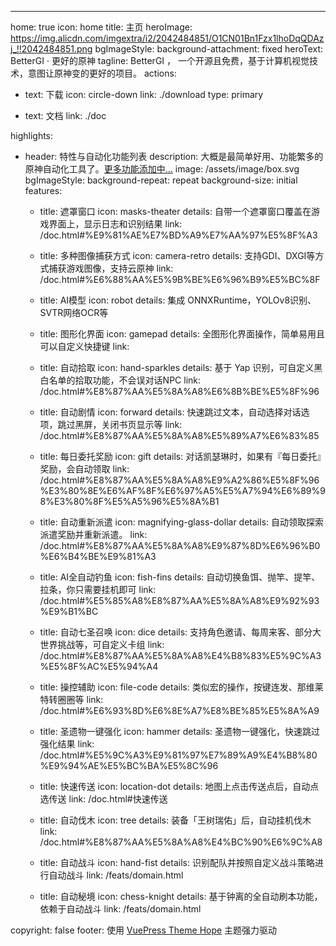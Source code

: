 ---
home: true
icon: home
title: 主页
heroImage: https://img.alicdn.com/imgextra/i2/2042484851/O1CN01Bn1Fzx1lhoDqQDAzj_!!2042484851.png
bgImageStyle:
  background-attachment: fixed
heroText: BetterGI · 更好的原神
tagline: BetterGI ， 一个开源且免费，基于计算机视觉技术，意图让原神变的更好的项目。
actions:
  - text: 下载
    icon: circle-down
    link: ./download
    type: primary

  - text: 文档
    link: ./doc

highlights:
  - header: 特性与自动化功能列表
    description: 大概是最简单好用、功能繁多的原神自动化工具了。<a href="/feat.html#已有功能列表">更多功能添加中...</a>
    image: /assets/image/box.svg
    bgImageStyle:
      background-repeat: repeat
      background-size: initial
    features:
      - title: 遮罩窗口
        icon: masks-theater
        details: 自带一个遮罩窗口覆盖在游戏界面上，显示日志和识别结果
        link: /doc.html#%E9%81%AE%E7%BD%A9%E7%AA%97%E5%8F%A3

      - title: 多种图像捕获方式
        icon: camera-retro
        details: 支持GDI、DXGI等方式捕获游戏图像，支持云原神
        link: /doc.html#%E6%88%AA%E5%9B%BE%E6%96%B9%E5%BC%8F

      - title: AI模型
        icon: robot
        details: 集成 ONNXRuntime，YOLOv8识别、SVTR网络OCR等

      - title: 图形化界面
        icon: gamepad
        details: 全图形化界面操作，简单易用且可以自定义快捷键
        link: 

      - title: 自动拾取
        icon: hand-sparkles
        details: 基于 Yap 识别，可自定义黑白名单的拾取功能，不会误对话NPC
        link: /doc.html#%E8%87%AA%E5%8A%A8%E6%8B%BE%E5%8F%96

      - title: 自动剧情
        icon: forward
        details: 快速跳过文本，自动选择对话选项，跳过黑屏，关闭书页显示等
        link: /doc.html#%E8%87%AA%E5%8A%A8%E5%89%A7%E6%83%85

      - title: 每日委托奖励
        icon: gift
        details: 对话凯瑟琳时，如果有『每日委托』奖励，会自动领取
        link: /doc.html#%E8%87%AA%E5%8A%A8%E9%A2%86%E5%8F%96%E3%80%8E%E6%AF%8F%E6%97%A5%E5%A7%94%E6%89%98%E3%80%8F%E5%A5%96%E5%8A%B1

      - title: 自动重新派遣
        icon: magnifying-glass-dollar
        details: 自动领取探索派遣奖励并重新派遣。
        link: /doc.html#%E8%87%AA%E5%8A%A8%E9%87%8D%E6%96%B0%E6%B4%BE%E9%81%A3

      - title: AI全自动钓鱼
        icon: fish-fins
        details: 自动切换鱼饵、抛竿、提竿、拉条，你只需要挂机即可
        link: /doc.html#%E5%85%A8%E8%87%AA%E5%8A%A8%E9%92%93%E9%B1%BC

      - title: 自动七圣召唤
        icon: dice
        details: 支持角色邀请、每周来客、部分大世界挑战等，可自定义卡组
        link: /doc.html#%E8%87%AA%E5%8A%A8%E4%B8%83%E5%9C%A3%E5%8F%AC%E5%94%A4

      - title: 操控辅助
        icon: file-code
        details: 类似宏的操作，按键连发、那维莱特转圈圈等
        link: /doc.html#%E6%93%8D%E6%8E%A7%E8%BE%85%E5%8A%A9

      - title: 圣遗物一键强化
        icon: hammer
        details: 圣遗物一键强化，快速跳过强化结果
        link: /doc.html#%E5%9C%A3%E9%81%97%E7%89%A9%E4%B8%80%E9%94%AE%E5%BC%BA%E5%8C%96
    
      - title: 快速传送
        icon: location-dot
        details: 地图上点击传送点后，自动点选传送
        link: /doc.html#快速传送

      - title: 自动伐木
        icon: tree
        details: 装备「王树瑞佑」后，自动挂机伐木
        link: /doc.html#%E8%87%AA%E5%8A%A8%E4%BC%90%E6%9C%A8

      - title: 自动战斗
        icon: hand-fist
        details: 识别配队并按照自定义战斗策略进行自动战斗
        link: /feats/domain.html

      - title: 自动秘境
        icon: chess-knight
        details: 基于钟离的全自动刷本功能，依赖于自动战斗
        link: /feats/domain.html

copyright: false
footer: 使用 <a href="https://theme-hope.vuejs.press/zh/" target="_blank">VuePress Theme Hope</a> 主题强力驱动
